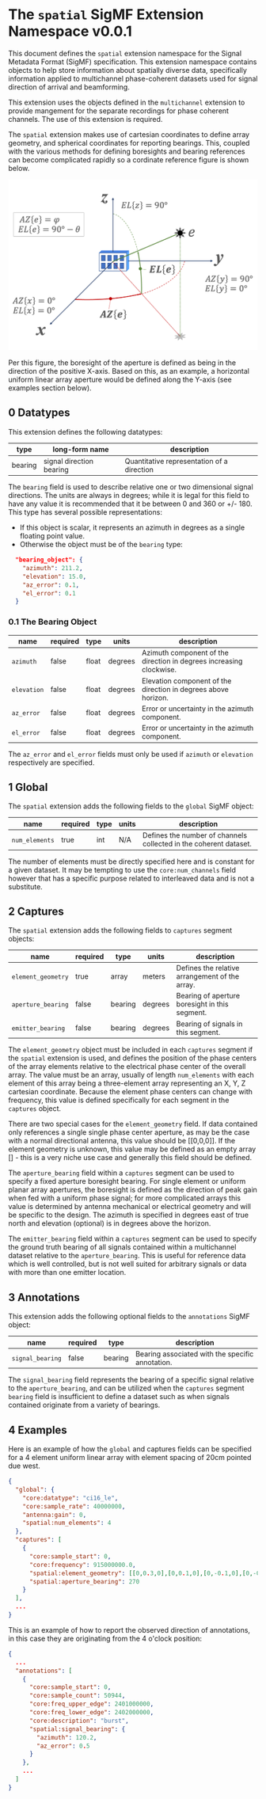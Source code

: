 # The `spatial` SigMF Extension Namespace v0.0.1

This document defines the `spatial` extension namespace for the Signal Metadata
Format (SigMF) specification. This extension namespace contains objects to help
store information about spatially diverse data, specifically information applied
to multichannel phase-coherent datasets used for signal direction of arrival and
beamforming.

This extension uses the objects defined in the `multichannel` extension to
provide mangement for the separate recordings for phase coherent channels. The
use of this extension is required.

The `spatial` extension makes use of cartesian coordinates to define array
geometry, and spherical coordinates for reporting bearings. This, coupled with
the various methods for defining boresights and bearing references can become
complicated rapidly so a cordinate reference figure is shown below.

![SigMF Spatial Coordinate Reference System](spatial_crs.png)

Per this figure, the boresight of the aperture is defined as being in the
direction of the positive X-axis. Based on this, as an example, a horizontal
uniform linear array aperture would be defined along the Y-axis (see examples
section below).

## 0 Datatypes

This extension defines the following datatypes:

|type|long-form name|description|
|----|--------------|-----------|
|bearing|signal direction bearing|Quantitative representation of a direction|

The `bearing` field is used to describe relative one or two dimensional signal
directions. The units are always in degrees; while it is legal for this field to
have any value it is recommended that it be between 0 and 360 or +/- 180. This
type has several possible representations:

- If this object is scalar, it represents an azimuth in degrees as a single
floating point value.
- Otherwise the object must be of the `bearing` type:

```json
  "bearing_object": {
    "azimuth": 211.2,
    "elevation": 15.0,
    "az_error": 0.1,
    "el_error": 0.1
  }
```

### 0.1 The Bearing Object

|name|required|type|units|description|
|----|--------|----|-----|-----------|
|`azimuth`|false|float|degrees|Azimuth component of the direction in degrees increasing clockwise.|
|`elevation`|false|float|degrees|Elevation component of the direction in degrees above horizon.|
|`az_error`|false|float|degrees|Error or uncertainty in the azimuth component.|
|`el_error`|false|float|degrees|Error or uncertainty in the azimuth component.|

The `az_error` and `el_error` fields must only be used if `azimuth` or
`elevation` respectively are specified.

## 1 Global

The `spatial` extension adds the following fields to the `global` SigMF object:

|name|required|type|units|description|
|----|--------|----|-----|-----------|
|`num_elements`|true|int|N/A|Defines the number of channels collected in the coherent dataset.|

The number of elements must be directly specified here and is constant for a
given dataset. It may be tempting to use the `core:num_channels` field however
that has a specific purpose related to interleaved data and is not a substitute.

## 2 Captures

The `spatial` extension adds the following fields to `captures` segment objects:

|name|required|type|units|description|
|----|--------|----|-----|-----------|
|`element_geometry`|true|array|meters|Defines the relative arrangement of the array.|
|`aperture_bearing`|false|bearing|degrees|Bearing of aperture boresight in this segment.|
|`emitter_bearing`|false|bearing|degrees|Bearing of signals in this segment.|

The `element_geometry` object must be included in each `captures` segment if the
`spatial` extension is used, and defines the position of the phase centers of
the array elements relative to the electrical phase center of the overall array.
The value must be an array, usually of length `num_elements` with each element
of this array being a three-element array representing an X, Y, Z cartesian
coordinate. Because the element phase centers can change with frequency, this
value is defined specifically for each segment in the `captures` object.

There are two special cases for the `element_geometry` field. If data contained
only references a single single phase center aperture, as may be the case with
a normal directional antenna, this value should be [[0,0,0]]. If the element
geometry is unknown, this value may be defined as an empty array [] - this is a
very niche use case and generally this field should be defined. 

The `aperture_bearing` field within a `captures` segment can be used to specify
a fixed aperture boresight bearing. For single element or uniform planar array
apertures, the boresight is defined as the direction of peak gain when fed with
a uniform phase signal; for more complicated arrays this value is determined by
antenna mechanical or electrical geometry and will be specific to the design.
The azimuth is specified in degrees east of true north and elevation (optional)
is in degrees above the horizon.

The `emitter_bearing` field within a `captures` segment can be used to specify
the ground truth bearing of all signals contained within a multichannel dataset
relative to the `aperture_bearing`. This is useful for reference data which is
well controlled, but is not well suited for arbitrary signals or data with more
than one emitter location.

## 3 Annotations

This extension adds the following optional fields to the `annotations` SigMF
object:

|name|required|type|description|
|----|--------|----|-----------|
|`signal_bearing`|false|bearing|Bearing associated with the specific annotation.|

The `signal_bearing` field represents the bearing of a specific signal relative
to the `aperture_bearing`, and can be utilized when the `captures` segment
`bearing` field is insufficient to define a dataset such as when signals
contained originate from a variety of bearings.

## 4 Examples

Here is an example of how the `global` and captures fields can be specified for
a 4 element uniform linear array with element spacing of 20cm pointed due west.
```json
{
  "global": {
    "core:datatype": "ci16_le",
    "core:sample_rate": 40000000,
    "antenna:gain": 0,
    "spatial:num_elements": 4
  },
  "captures": [
    {
      "core:sample_start": 0,
      "core:frequency": 915000000.0,
      "spatial:element_geometry": [[0,0.3,0],[0,0.1,0],[0,-0.1,0],[0,-0.3,0]],
      "spatial:aperture_bearing": 270
    }
  ],
  ...
}
```

This is an example of how to report the observed direction of annotations, in
this case they are originating from the 4 o'clock position:
```json
{
  ...
  "annotations": [
    {
      "core:sample_start": 0,
      "core:sample_count": 50944,
      "core:freq_upper_edge": 2401000000,
      "core:freq_lower_edge": 2402000000,
      "core:description": "burst",
      "spatial:signal_bearing": {
        "azimuth": 120.2,
        "az_error": 0.5
      }
    },
    ...
  ]
}
```
